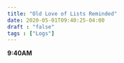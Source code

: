 ```yaml
---
title: "Old Love of Lists Reminded"
date: 2020-05-01T09:40:25-04:00
draft : "false"
tags : ["Logs"]
---
```


<!--more-->

**9:40AM**




<!--

Dailies:

Read [] What did you read?
  - Spark notes part 1 of Anna Karenina

Write [] What did you write?
  - Love as Capital cont.

Create [] What did you make?
  - ( https://youtu.be/KmGUC8V14i4 )

Exercise [] Dance workout (or otherwise)
  - YES

Audio [] You recorded what:
  - guitar in the bathroom

Visual [] You filmed what:
  - helen mic becca dancing

Finish A [] You bounced what track:
  - Columbia Choir 1 and 2

Live [] You sang what song(s) live:
  - Constantly zoning out on zoom for Emma's Bday

Finish V [] You made what visuals:
  - https://youtu.be/KmGUC8V14i4

Phone [] You called who:
  -

Share [] You uploaded what to Archive:
  -  

Website [] You did what to Paleblue.fm:
  -

Website [] You did what to poliw.at:
  - updated logs

Love and Legacy [] You did what for friends/family:
  - sent mom a postcard from brooklyn (belated BDAY :( )

God [] You're grateful for what:

  - My dance skills I got a compliment from gina's friend she's a stripper cause she watched my interpretive dancing and said I was really good, it reminded her of two professional dancers she knows HA!

 -->
